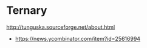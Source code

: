 # Ternary
http://tunguska.sourceforge.net/about.html
* https://news.ycombinator.com/item?id=25616994
